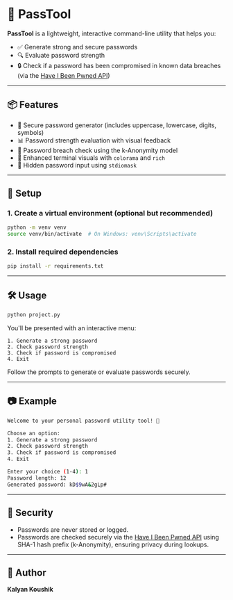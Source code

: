 # 🔐 PassTool

**PassTool** is a lightweight, interactive command-line utility that helps you:

- ✅ Generate strong and secure passwords  
- 🔍 Evaluate password strength  
- 🔒 Check if a password has been compromised in known data breaches (via the [Have I Been Pwned API](https://haveibeenpwned.com/))

---

## 📦 Features

- 🎲 Secure password generator (includes uppercase, lowercase, digits, symbols)  
- 📊 Password strength evaluation with visual feedback  
- 🚨 Password breach check using the k-Anonymity model  
- 🎨 Enhanced terminal visuals with `colorama` and `rich`  
- 🔐 Hidden password input using `stdiomask`  

---

## 🚀 Setup

### 1. Create a virtual environment (optional but recommended)

```bash
python -m venv venv
source venv/bin/activate  # On Windows: venv\Scripts\activate
```

### 2. Install required dependencies

```bash
pip install -r requirements.txt
```

---

## 🛠️ Usage

```bash
python project.py
```

You'll be presented with an interactive menu:

```
1. Generate a strong password
2. Check password strength
3. Check if password is compromised
4. Exit
```

Follow the prompts to generate or evaluate passwords securely.

---

## 📷 Example

```bash
Welcome to your personal password utility tool! 🔧

Choose an option:
1. Generate a strong password
2. Check password strength
3. Check if password is compromised
4. Exit

Enter your choice (1-4): 1
Password length: 12
Generated password: kD$9wA&2gLp#
```

---

## 🔐 Security

- Passwords are never stored or logged.  
- Passwords are checked securely via the [Have I Been Pwned API](https://haveibeenpwned.com/API/v3#SearchingPwnedPasswords) using SHA-1 hash prefix (k-Anonymity), ensuring privacy during lookups.

---

## 👤 Author

**Kalyan Koushik**

